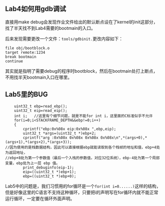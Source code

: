 ## Lab4如何用gdb调试

直接用make debug会发现作业文件给出的默认断点设在了kernel的init这部分，找了半天找不到Lab4需要的bootmain的入口。

后来发现需要更改一个文件：`tools/gdbinit.`更改内容如下：

    file obj/bootblock.o
    target remote:1234
    break bootmain
    continue

其实就是指明了需要debug的程序时bootblock，然后在bootmain处打上断点，不用找半天bootmain入口在哪里。

## Lab5里的BUG

    	uint32_t ebp=read_ebp();
    	uint32_t eip=read_eip();
    	int i;   //这里有个细节问题，就是不能for int i，这里面的C标准似乎不允许
    	for(i=0;i<STACKFRAME_DEPTH&&ebp!=0;i++)
    	{
    		cprintf("ebp:0x%08x eip:0x%08x ",ebp,eip);
    		uint32_t *args=(uint32_t *)ebp+2;
    		cprintf("arg :0x%08x 0x%08x 0x%08x 0x%08x\n",*(args+0),*(args+1),*(args+2),*(args+3));
    //因为使用的是栈数据结构，因此可以直接根据ebp就能读取到各个栈帧的地址和值，ebp+4处为返回地址，
    //ebp+8处为第一个参数值（最后一个入栈的参数值，对应32位系统），ebp-4处为第一个局部变量，ebp处为上一层 ebp 值。
    		print_debuginfo(eip-1);
    		eip=((uint32_t *)ebp+1);
    		ebp=((uint32_t *)ebp+0);

Lab5中的问题是，我们习惯用的for循环是一个`for(int i=0......)`这样的结构，但是好像这里的C语言不支持这种循环，只要把i的声明写在for循环内就不能正常运行循环，一定要在循环外面声明。
